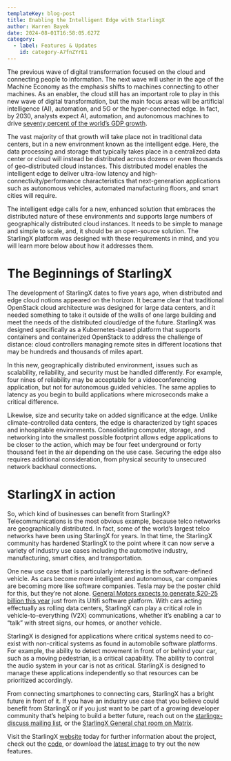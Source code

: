 ```yaml
---
templateKey: blog-post
title: Enabling the Intelligent Edge with StarlingX
author: Warren Bayek
date: 2024-08-01T16:58:05.627Z
category: 
  - label: Features & Updates
    id: category-A7fnZYrE1
---
```


The previous wave of digital transformation focused on the cloud and connecting people to information. The next wave will usher in the age of the Machine Economy as the emphasis shifts to machines connecting to other machines. As an enabler, the cloud still has an important role to play in this new wave of digital transformation, but the main focus areas will be artificial intelligence (AI), automation, and 5G or the hyper-connected edge. In fact, by 2030, analysts expect AI, automation, and autonomous machines to drive [seventy percent of the world’s GDP growth](https://www.forbes.com/sites/windriver/2021/05/01/a-critical-piece-of-the-machine-economy-the-people/?sh=25582fce742b).

The vast majority of that growth will take place not in traditional data centers, but in a new environment known as the intelligent edge. Here, the data processing and storage that typically takes place in a centralized data center or cloud will instead be distributed across dozens or even thousands of geo-distributed cloud instances. This distributed model enables the intelligent edge to deliver ultra-low latency and high-connectivity/performance characteristics that next-generation applications such as autonomous vehicles, automated manufacturing floors, and smart cities will require.
 
The intelligent edge calls for a new, enhanced solution that embraces the   distributed nature of these environments and supports large numbers of geographically distributed cloud instances. It needs to be simple to manage and simple to scale, and, it should be an open-source solution. The StarlingX platform was designed with these requirements in mind, and you will learn more below about how it addresses them.

# The Beginnings of StarlingX

The development of StarlingX dates to five years ago, when distributed and edge cloud notions appeared on the horizon. It became clear that traditional OpenStack cloud architecture was designed for large data centers, and it needed something to take it outside of the walls of one large building and meet the needs of the distributed cloud/edge of the future. StarlingX was designed specifically as a Kubernetes-based platform that supports containers and containerized OpenStack to address the challenge of distance: cloud controllers managing remote sites in different locations that may be hundreds and thousands of miles apart.

In this new, geographically distributed environment, issues such as scalability, reliability, and security must be handled differently. For example, four nines of reliability may be acceptable for a videoconferencing application, but not for autonomous guided vehicles. The same applies to latency as you begin to build applications where microseconds make a critical difference.

Likewise, size and security take on added significance at the edge. Unlike climate-controlled data centers, the edge is characterized by tight spaces and inhospitable environments. Consolidating computer, storage, and networking into the smallest possible footprint allows edge applications to be closer to the action, which may be four feet underground or forty thousand feet in the air depending on the use case. Securing the edge also requires additional consideration, from physical security to unsecured network backhaul connections.

# StarlingX in action

So, which kind of businesses can benefit from StarlingX? Telecommunications is the most obvious example, because telco networks are geographically distributed. In fact, some of the world’s largest telco networks have been using StarlingX for years. In that time, the StarlingX community has hardened StarlingX to the point where it can now serve a variety of industry use cases including the automotive industry, manufacturing, smart cities, and transportation.
 
One new use case that is particularly interesting is the software-defined vehicle. As cars become more intelligent and autonomous, car companies are becoming more like software companies. Tesla may be the poster child for this, but they’re not alone. [General Motors expects to generate $20-25 billion this year](https://gmauthority.com/blog/2022/08/gm-ultifi-to-generate-20-to-25-billion-in-annual-software-and-services-revenue-by-2023/) just from its Ultifi software platform. With cars acting effectually as rolling data centers, StarlingX can play a critical role in vehicle-to-everything (V2X) communications, whether it’s enabling a car to “talk” with street signs, our homes, or another vehicle.
 
StarlingX is designed for applications where critical systems need to co-exist with non-critical systems as found in automobile software platforms. For example, the ability to detect movement in front of or behind your car, such as a moving pedestrian, is a critical capability. The ability to control the audio system in your car is not as critical. StarlingX is designed to manage these applications independently so that resources can be prioritized accordingly.
 
From connecting smartphones to connecting cars, StarlingX has a bright future in front of it. If you have an industry use case that you believe could benefit from StarlingX or if you just want to be part of a growing developer community that’s helping to build a better future, reach out on the [starlingx-discuss mailing list](https://lists.starlingx.io/mailman3/lists/starlingx-discuss.lists.starlingx.io/), or the [StarlingX General chat room on Matrix](https://matrix.to/#/#starlingx:opendev.org).

Visit the StarlingX [website](https://www.starlingx.io) today for further information about the project, check out the [code](https://opendev.org/starlingx), or download the [latest image](http://mirror.starlingx.cengn.ca/mirror/starlingx/release/) to try out the new features.
